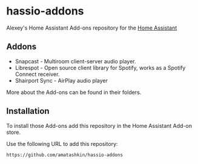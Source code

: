 # hassio-addons
Alexey's Home Assistant Add-ons repository for the [Home Assistant](https://www.home-assistant.io/hassio/)

## Addons

* Snapcast - Multiroom client-server audio player.
* Librespot - Open source client library for Spotify, works as a Spotify Connect receiver.
* Shairport Sync - AirPlay audio player

More about the Add-ons can be found in their folders.

## Installation

To install those Add-ons add this repository in the Home Assistant Add-on store.

Use the following URL to add this repository:

```
https://github.com/amatashkin/hassio-addons
```